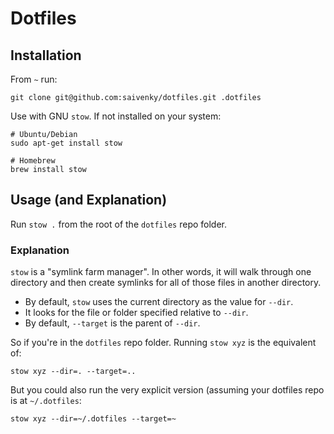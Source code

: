 # Dotfiles

## Installation

From `~` run:
```
git clone git@github.com:saivenky/dotfiles.git .dotfiles
```

Use with GNU `stow`. If not installed on your system:
```
# Ubuntu/Debian
sudo apt-get install stow

# Homebrew
brew install stow
```

## Usage (and Explanation)

Run `stow .` from the root of the `dotfiles` repo folder.

### Explanation

`stow` is a "symlink farm manager". In other words, it will walk through one
directory and then create symlinks for all of those files in another directory.

* By default, `stow` uses the current directory as the value for `--dir`.
* It looks for the file or folder specified relative to `--dir`.
* By default, `--target` is the parent of `--dir`.

So if you're in the `dotfiles` repo folder. Running `stow xyz` is the equivalent of:

```
stow xyz --dir=. --target=..
```

But you could also run the very explicit version (assuming your dotfiles repo is at `~/.dotfiles`:

```
stow xyz --dir=~/.dotfiles --target=~
```
